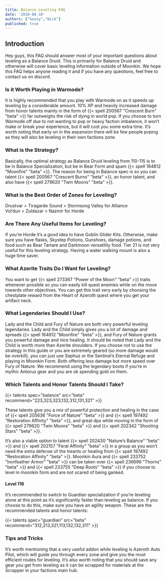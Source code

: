 ```yaml
---
title: Balance Leveling FAQ
date: '2018-08-10'
authors: ["Goosy","Nick"]
published: true
---
```



## Introduction

Hey guys, this FAQ should answer most of your important questions about leveling as a Balance Druid. This is primarily for Balance Druid and otherwise will cover basic leveling information outside of Moonkin. We hope this FAQ helps anyone reading it and if you have any questions, feel free to contact us on discord.


### Is it Worth Playing in Warmode?

It is highly recommended that you play with Warmode on as it speeds up leveling by a considerable amount. 10% XP and heavily increased damage from honor talents mainly in the form of {{< spell 200567 "Crescent Burn" "beta" >}} far outweighs the risk of dying in world pvp. If you choose to turn Warmode off due to not wanting to pvp or heavy faction imbalance, it won’t make or break your experience, but it will cost you some extra time. It’s worth noting that early on in the expansion there will be few people pvping as they will also be leveling in their own factions zone.


### What is the Strategy?

Basically, the optimal strategy as Balance Druid leveling from 110-115 is to be in Balance Specialization, but be in Bear Form and spam {{< spell 164812 "Moonfire" "beta" >}}. The reason for being in Balance spec is so you can talent {{< spell 200567 "Crescent Burns" "beta" >}}, an honor talent, and also have {{< spell 279620 "Twin Moons" "beta" >}}.


### What is the Best Order of Zones for Leveling?

Drustvar > Tiragarde Sound > Stormsong Valley for Alliance <br>
Vol’dun > Zuldazar > Nazmir for Horde


### Are There Any Useful Items for Leveling?

If you’re Horde it’s a good idea to have Goblin Glider Kits. Otherwise, make sure you have flasks, Skystep Potions, Gunshoes, damage potions, and food such as Bear Tartare and Darkmoon versatility food. Tier 21 is not very useful for this leveling strategy. Having a water walking mount is also a huge time saver.


### What Azerite Traits Do I Want for Leveling?

You want to get {{< spell 273367 "Power of the Moon" "beta" >}} traits whenever possible so you can easily kill quest enemies while on the move towards other objectives. You can get this trait very early by choosing the chestplate reward from the Heart of Azeroth quest where you get your artifact neck. 


### What Legendaries Should I Use?

Lady and the Child and Fury of Nature are both very powerful leveling legendaries. Lady and the Child simply gives you a lot of damage and spreads {{< spell 164812 "Moonfire" "beta" >}}, and Fury of Nature grants you powerful damage and nice healing. It should be noted that Lady and the Child is worth more than Azerite shoulders. If you choose not to use the strategy in this guide or you are extremely geared (so more damage would be overkill), you can just use Sephuz or the Sentinel’s Eternal Refuge and playing in Moonkin Form. Both offering less damage but more speed over Fury of Nature. We recommend using the legendary boots if you’re in mythic Antorus gear and you are ok spending gold on them. 


### Which Talents and Honor Talents Should I Take?

{{< talents spec="balance" src="beta" recommend="223,323,323,132,312,131,321" >}}

These talents give you a mix of powerful protection and healing in the case of {{< spell 205636 "Force of Nature" "beta" >}} and {{< spell 197492 "Restoration Affinity" "beta" >}}, and great dps while moving in the form of {{< spell 279620 "Twin Moons" "beta" >}} and {{< spell 202342 "Shooting Stars" "beta" >}}.

It’s also a viable option to talent {{< spell 202430 "Nature’s Balance" "beta" >}} and {{< spell 202157 "Feral Affinity" "beta" >}} in a group as you won’t need the extra defense of the treants or healing from {{< spell 197492 "Restoration Affinity" "beta" >}}. Moonkin Aura and {{< spell 233752 "Ironfeather Armor" "beta" >}} can be taken over {{< spell 236696 "Thorns" "beta" >}} and {{< spell 233755 "Deep Roots" "beta" >}} if you choose to level in moonkin form and are not scared of being ganked.

#### Level 116

It’s recommended to switch to Guardian specialization if you’re leveling alone at this point as it’s significantly faster than leveling as balance. If you choose to do this, make sure you have an agility weapon. These are the recommended talents and honor talents: 

{{< talents spec="guardian" src="beta" recommend="312,213,321,113,132,132,311" >}}

### Tips and Tricks

It’s worth mentioning that a very useful addon while leveling is Azeroth Auto Pilot, which will guide you through every zone and give you the most efficient routes for leveling.
It’s also worth noting that you should save any gear you get from leveling as it can be scrapped for materials at the Scrapper in your factions main hub.

